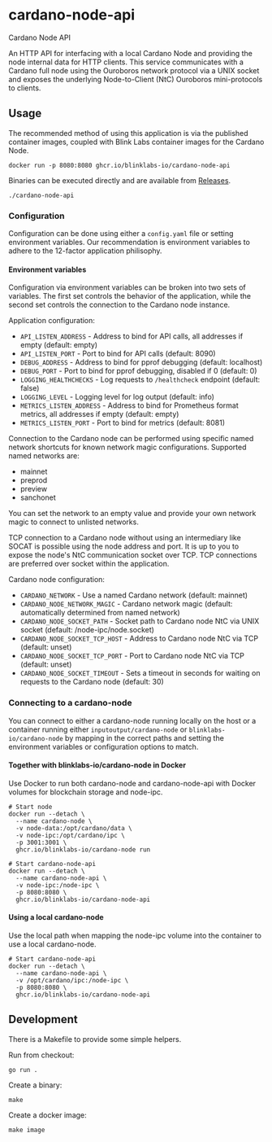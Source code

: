 # cardano-node-api

Cardano Node API

An HTTP API for interfacing with a local Cardano Node and providing the node
internal data for HTTP clients. This service communicates with a Cardano
full node using the Ouroboros network protocol via a UNIX socket and exposes
the underlying Node-to-Client (NtC) Ouroboros mini-protocols to clients.

## Usage

The recommended method of using this application is via the published
container images, coupled with Blink Labs container images for the Cardano
Node.

```
docker run -p 8080:8080 ghcr.io/blinklabs-io/cardano-node-api
```

Binaries can be executed directly and are available from
[Releases](https://github.com/blinklabs-io/cardano-node-api/releases).

```
./cardano-node-api
```

### Configuration

Configuration can be done using either a `config.yaml` file or setting
environment variables. Our recommendation is environment variables to adhere
to the 12-factor application philisophy.

#### Environment variables

Configuration via environment variables can be broken into two sets of
variables. The first set controls the behavior of the application, while the
second set controls the connection to the Cardano node instance.

Application configuration:
- `API_LISTEN_ADDRESS` - Address to bind for API calls, all addresses if empty
    (default: empty)
- `API_LISTEN_PORT` - Port to bind for API calls (default: 8090)
- `DEBUG_ADDRESS` - Address to bind for pprof debugging (default: localhost)
- `DEBUG_PORT` - Port to bind for pprof debugging, disabled if 0 (default: 0)
- `LOGGING_HEALTHCHECKS` - Log requests to `/healthcheck` endpoint (default: false)
- `LOGGING_LEVEL` - Logging level for log output (default: info)
- `METRICS_LISTEN_ADDRESS` - Address to bind for Prometheus format metrics, all
    addresses if empty (default: empty)
- `METRICS_LISTEN_PORT` - Port to bind for metrics (default: 8081)

Connection to the Cardano node can be performed using specific named network
shortcuts for known network magic configurations. Supported named networks are:

- mainnet
- preprod
- preview
- sanchonet

You can set the network to an empty value and provide your own network magic to
connect to unlisted networks.

TCP connection to a Cardano node without using an intermediary like SOCAT is
possible using the node address and port. It is up to you to expose the node's
NtC communication socket over TCP. TCP connections are preferred over socket
within the application.

Cardano node configuration:
- `CARDANO_NETWORK` - Use a named Cardano network (default: mainnet)
- `CARDANO_NODE_NETWORK_MAGIC` - Cardano network magic (default: automatically
    determined from named network)
- `CARDANO_NODE_SOCKET_PATH` - Socket path to Cardano node NtC via UNIX socket
    (default: /node-ipc/node.socket)
- `CARDANO_NODE_SOCKET_TCP_HOST` - Address to Cardano node NtC via TCP
   (default: unset)
- `CARDANO_NODE_SOCKET_TCP_PORT` - Port to Cardano node NtC via TCP (default:
    unset)
- `CARDANO_NODE_SOCKET_TIMEOUT` - Sets a timeout in seconds for waiting on
   requests to the Cardano node (default: 30)

### Connecting to a cardano-node

You can connect to either a cardano-node running locally on the host or a
container running either `inputoutput/cardano-node` or
`blinklabs-io/cardano-node` by mapping in the correct paths and setting the
environment variables or configuration options to match.

#### Together with blinklabs-io/cardano-node in Docker

Use Docker to run both cardano-node and cardano-node-api with Docker
volumes for blockchain storage and node-ipc.

```
# Start node
docker run --detach \
  --name cardano-node \
  -v node-data:/opt/cardano/data \
  -v node-ipc:/opt/cardano/ipc \
  -p 3001:3001 \
  ghcr.io/blinklabs-io/cardano-node run

# Start cardano-node-api
docker run --detach \
  --name cardano-node-api \
  -v node-ipc:/node-ipc \
  -p 8080:8080 \
  ghcr.io/blinklabs-io/cardano-node-api
```

#### Using a local cardano-node

Use the local path when mapping the node-ipc volume into the container to use
a local cardano-node.

```
# Start cardano-node-api
docker run --detach \
  --name cardano-node-api \
  -v /opt/cardano/ipc:/node-ipc \
  -p 8080:8080 \
  ghcr.io/blinklabs-io/cardano-node-api
```

## Development

There is a Makefile to provide some simple helpers.

Run from checkout:
```
go run .
```

Create a binary:
```
make
```

Create a docker image:
```
make image
```

